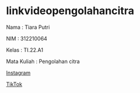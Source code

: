 # linkvideopengolahancitra

Nama        : Tiara Putri

NIM         : 312210064

Kelas       : TI.22.A1

Mata Kuliah : Pengolahan citra


[Instagram](https://www.instagram.com/reel/C4aTDF2g3T9/?utm_source=ig_web_copy_link&igsh=MzRlODBiNWFlZA==)


[TikTok](https://www.tiktok.com/@racunshopee0063/video/7345424093358918919)
